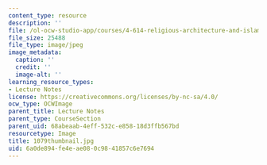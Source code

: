 ```yaml
---
content_type: resource
description: ''
file: /ol-ocw-studio-app/courses/4-614-religious-architecture-and-islamic-cultures-fall-2002/6a0de894fe4eae080c9841857c6e7694_1079thumbnail.jpg
file_size: 25488
file_type: image/jpeg
image_metadata:
  caption: ''
  credit: ''
  image-alt: ''
learning_resource_types:
- Lecture Notes
license: https://creativecommons.org/licenses/by-nc-sa/4.0/
ocw_type: OCWImage
parent_title: Lecture Notes
parent_type: CourseSection
parent_uid: 68abeaab-4eff-532c-e858-18d3ffb567bd
resourcetype: Image
title: 1079thumbnail.jpg
uid: 6a0de894-fe4e-ae08-0c98-41857c6e7694
---
```

